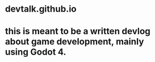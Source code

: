 # devtalk.github.io
# this is meant to be a written devlog about game development, mainly using Godot 4.
